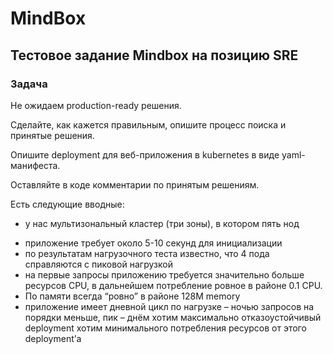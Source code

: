 # MindBox

## Тестовое задание Mindbox на позицию SRE

### Задача

Не ожидаем production-ready решения. 

Сделайте, как кажется правильным, опишите процесс поиска и принятые решения.

Опишите deployment для веб-приложения в kubernetes в виде yaml-манифеста. 

Оставляйте в коде комментарии по принятым решениям. 

Есть следующие вводные:
*	у нас мультизональный кластер (три зоны), в котором пять нод
+	приложение требует около 5-10 секунд для инициализации
+	по результатам нагрузочного теста известно, что 4 пода справляются с пиковой нагрузкой
+	на первые запросы приложению требуется значительно больше ресурсов CPU, в дальнейшем потребление ровное в районе 0.1 CPU. 
+	По памяти всегда “ровно” в районе 128M memory
+	приложение имеет дневной цикл по нагрузке – ночью запросов на порядки меньше, пик – днём
	хотим максимально отказоустойчивый deployment
	хотим минимального потребления ресурсов от этого deployment’а 